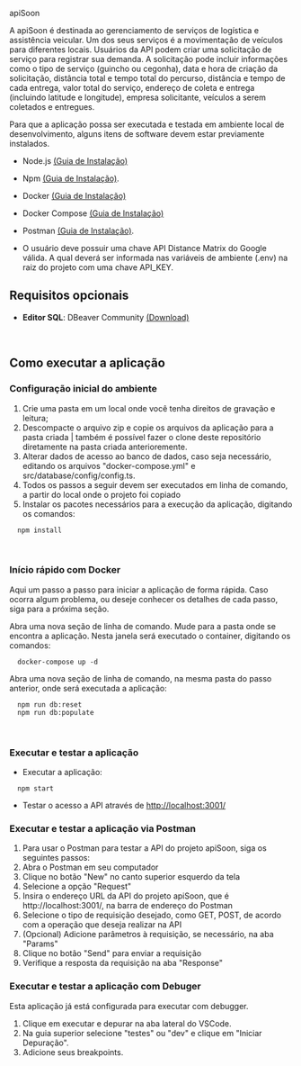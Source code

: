 apiSoon

A apiSoon é destinada ao gerenciamento de serviços de logística e assistência veicular. Um dos seus serviços é a movimentação de veículos para diferentes locais.
Usuários da API podem criar uma solicitação de serviço para registrar sua demanda. A solicitação pode incluir informações como o tipo de serviço (guincho ou cegonha), data e hora de criação da solicitação, distância total e tempo total do percurso, distância e tempo de cada entrega, valor total do serviço, endereço de coleta e entrega (incluindo latitude e longitude), empresa solicitante, veículos a serem coletados e entregues.

Para que a aplicação possa ser executada e testada em ambiente local de desenvolvimento, alguns itens de software devem estar previamente instalados.

- Node.js [(Guia de Instalação)](https://nodejs.org/en/download/package-manager/)
- Npm [(Guia de Instalação)](https://balta.io/blog/node-npm-instalacao-configuracao-e-primeiros-passos).
- Docker [(Guia de Instalação)](https://docs.docker.com/engine/install/)
- Docker Compose [(Guia de Instalação)](https://docs.docker.com/compose/install/)
- Postman [(Guia de Instalação)](https://www.postman.com/downloads/).

- O usuário deve possuir uma chave API Distance Matrix do Google válida. A qual deverá ser informada nas variáveis de ambiente (.env) na raiz do projeto com uma chave API_KEY.

## Requisitos opcionais

- **Editor SQL**: DBeaver Community [(Download)](https://dbeaver.io/download/)

<br>

## Como executar a aplicação

### Configuração inicial do ambiente

1. Crie uma pasta em um local onde você tenha direitos de gravação e leitura;
2. Descompacte o arquivo zip e copie os arquivos da aplicação para a pasta criada | também é possível fazer o clone deste repositório diretamente na pasta criada anterioremente.
3. Alterar dados de acesso ao banco de dados, caso seja necessário, editando os arquivos "docker-compose.yml" e src/database/config/config.ts.
4. Todos os passos a seguir devem ser executados em linha de comando, a partir do local onde o projeto foi copiado
5. Instalar os pacotes necessários para a execução da aplicação, digitando os comandos:

```
  npm install
```
  
<br>
    
### Início rápido com Docker

Aqui um passo a passo para iniciar a aplicação de forma rápida. Caso ocorra algum problema, ou deseje conhecer os detalhes de cada passo, siga para a próxima seção.

Abra uma nova seção de linha de comando. Mude para a pasta onde se encontra a aplicação. Nesta janela será executado o container, digitando os comandos:

```
  docker-compose up -d
```

Abra uma nova seção de linha de comando, na mesma pasta do passo anterior, onde será executada a aplicação:

```  
  npm run db:reset
  npm run db:populate
```

<br>

### Executar e testar a aplicação


- Executar a aplicação:

```
  npm start  
```

- Testar o acesso a API através de [http://localhost:3001/](http://localhost:3001/)


### Executar e testar a aplicação via Postman

1. Para usar o Postman para testar a API do projeto apiSoon, siga os seguintes passos:
2. Abra o Postman em seu computador
3. Clique no botão "New" no canto superior esquerdo da tela
4. Selecione a opção "Request"
5. Insira o endereço URL da API do projeto apiSoon, que é http://localhost:3001/, na barra de endereço do Postman
6. Selecione o tipo de requisição desejado, como GET, POST, de acordo com a operação que deseja realizar na API
7. (Opcional) Adicione parâmetros à requisição, se necessário, na aba "Params"
8. Clique no botão "Send" para enviar a requisição
9. Verifique a resposta da requisição na aba "Response"


### Executar e testar a aplicação com Debuger
Esta aplicação já está configurada para executar com debugger.

1. Clique em executar e depurar na aba lateral do VSCode.
2. Na guia superior selecione "testes" ou "dev" e clique em "Iniciar Depuração".
3. Adicione seus breakpoints.

<br>

